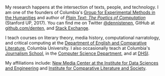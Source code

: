 <p></p> <p>My research happens at the intersection of texts, people, and
technology. I am one of the founders of Columbia's <a
href="http://xpmethod.plaintext.in/strains.html">Group for Experimental
Methods in the Humanities</a> and author of <i><a href="
http://www.sup.org/books/title/?id=26821">Plain Text: The Poetics of
Computation</a></i> (Stanford UP, 2017). You can find me on Twitter <a
href="https://twitter.com/dennistenen">@dennistenen</a>, GitHub at <a
href="https://github.com/denten">github.com/denten</a>, and <a
href="http://stackexchange.com/users/2026874/denten?tab=accounts">Stack
Exchange</a>.</p>

I teach courses on literary theory, media history, computational narratology,
and critical computing at the <a
href="http://english.columbia.edu/people/profile/453">Department of English
and Comparative Literature</a>, Columbia University. I also occasionally teach
at Columbia's <a
href="http://www.journalism.columbia.edu/page/1058-the-lede-program-an-introduction-to-data-practices/906">Journalism
School</a>, in the <a
href="https://github.com/denten-courses/computing-context">Computer Science
Department</a>, and at <a href="http://www.dhsi.org/courses.php">DHSI</a>.

<p>My affiliations include: <a href="http://idse.columbia.edu/">New Media
Center at the Institute for Data Sciences and Engineering</a> and <a
href="http://icls.columbia.edu/">Institute for Comparative Literature and
Society</a>.
